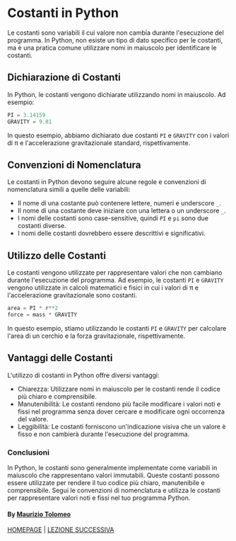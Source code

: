 # Costanti in Python

Le costanti sono variabili il cui valore non cambia durante l'esecuzione del programma. In Python, non esiste un tipo di dato specifico per le costanti, ma è una pratica comune utilizzare nomi in maiuscolo per identificare le costanti.

## Dichiarazione di Costanti

In Python, le costanti vengono dichiarate utilizzando nomi in maiuscolo. Ad esempio:

```python
PI = 3.14159
GRAVITY = 9.81
```

In questo esempio, abbiamo dichiarato due costanti `PI` e `GRAVITY` con i valori di π e l'accelerazione gravitazionale standard, rispettivamente.

## Convenzioni di Nomenclatura

Le costanti in Python devono seguire alcune regole e convenzioni di nomenclatura simili a quelle delle variabili:

- Il nome di una costante può contenere lettere, numeri e underscore `_`.
- Il nome di una costante deve iniziare con una lettera o un underscore `_`.
- I nomi delle costanti sono case-sensitive, quindi `PI` e `pi` sono due costanti diverse.
- I nomi delle costanti dovrebbero essere descrittivi e significativi.

## Utilizzo delle Costanti

Le costanti vengono utilizzate per rappresentare valori che non cambiano durante l'esecuzione del programma. Ad esempio, le costanti `PI` e `GRAVITY` vengono utilizzate in calcoli matematici e fisici in cui i valori di π e l'accelerazione gravitazionale sono costanti.

```python
area = PI * r**2
force = mass * GRAVITY
```

In questo esempio, stiamo utilizzando le costanti `PI` e `GRAVITY` per calcolare l'area di un cerchio e la forza gravitazionale, rispettivamente.

## Vantaggi delle Costanti

L'utilizzo di costanti in Python offre diversi vantaggi:

- Chiarezza: Utilizzare nomi in maiuscolo per le costanti rende il codice più chiaro e comprensibile.
- Manutenibilità: Le costanti rendono più facile modificare i valori noti e fissi nel programma senza dover cercare e modificare ogni occorrenza del valore.
- Leggibilità: Le costanti forniscono un'indicazione visiva che un valore è fisso e non cambierà durante l'esecuzione del programma.

### Conclusioni

In Python, le costanti sono generalmente implementate come variabili in maiuscolo che rappresentano valori immutabili. Queste costanti possono essere utilizzate per rendere il tuo codice più chiaro, manutenibile e comprensibile. Segui le convenzioni di nomenclatura e utilizza le costanti per rappresentare valori noti e fissi nel tuo programma Python.

#### By [Maurizio Tolomeo](https://github.com/moris88)

[HOMEPAGE](https://moris88.github.io/formazione-python/) | [LEZIONE SUCCESSIVA](https://moris88.github.io/formazione-python/lezioni/lezione5)
